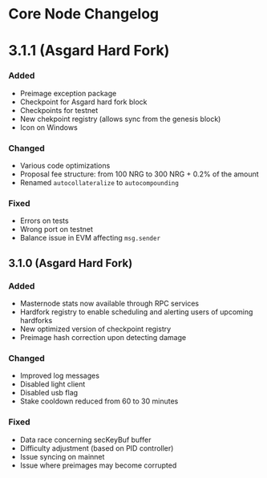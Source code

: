 # Core Node Changelog

# 3.1.1 (Asgard Hard Fork)

### Added
- Preimage exception package
- Checkpoint for Asgard hard fork block
- Checkpoints for testnet
- New chekpoint registry (allows sync from the genesis block)
- Icon on Windows

### Changed
- Various code optimizations
- Proposal fee structure: from 100 NRG to 300 NRG + 0.2% of the amount
- Renamed `autocollateralize` to `autocompounding`

### Fixed
- Errors on tests
- Wrong port on testnet
- Balance issue in EVM affecting `msg.sender`

## 3.1.0 (Asgard Hard Fork)

### Added
- Masternode stats now available through RPC services
- Hardfork registry to enable scheduling and alerting users of upcoming hardforks
- New optimized version of checkpoint registry
- Preimage hash correction upon detecting damage

### Changed
- Improved log messages
- Disabled light client
- Disabled usb flag
- Stake cooldown reduced from 60 to 30 minutes

### Fixed
- Data race concerning secKeyBuf buffer
- Difficulty adjustment (based on PID controller)
- Issue syncing on mainnet
- Issue where preimages may become corrupted
